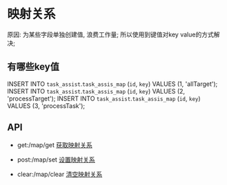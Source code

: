 # 映射关系

原因: 为某些字段单独创建值, 浪费工作量; 所以使用到键值对key value的方式解决;

## 有哪些key值
INSERT INTO `task_assist`.`task_assis_map` (`id`, `key`) VALUES (1, 'allTarget');
INSERT INTO `task_assist`.`task_assis_map` (`id`, `key`) VALUES (2, 'processTarget');
INSERT INTO `task_assist`.`task_assis_map` (`id`, `key`) VALUES (3, 'processTask');

## API

- get:/map/get
[获取映射关系](http://localhost:1932/map/get?key=target)

- post:/map/set
[设置映射关系](http://localhost:1932/map/get?key=target&value=[{key:value}])

- clear:/map/clear
[清空映射关系](http://localhost:1932/map/clear?key=target)


